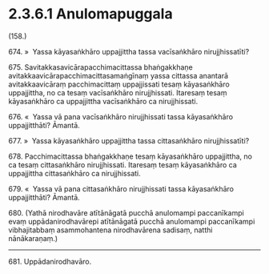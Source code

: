 

# 2.3.6.1 Anulomapuggala





(158.)

674\. »  Yassa kāyasaṅkhāro uppajjittha tassa vacīsaṅkhāro nirujjhissatīti?

675\. Savitakkasavicārapacchimacittassa bhaṅgakkhaṇe avitakkaavicārapacchimacittasamaṅgīnaṃ yassa cittassa anantarā avitakkaavicāraṃ pacchimacittaṃ uppajjissati tesaṃ kāyasaṅkhāro uppajjittha, no ca tesaṃ vacīsaṅkhāro nirujjhissati. Itaresaṃ tesaṃ kāyasaṅkhāro ca uppajjittha vacīsaṅkhāro ca nirujjhissati.

676\. «  Yassa vā pana vacīsaṅkhāro nirujjhissati tassa kāyasaṅkhāro uppajjitthāti? Āmantā.

677\. »  Yassa kāyasaṅkhāro uppajjittha tassa cittasaṅkhāro nirujjhissatīti?

678\. Pacchimacittassa bhaṅgakkhaṇe tesaṃ kāyasaṅkhāro uppajjittha, no ca tesaṃ cittasaṅkhāro nirujjhissati. Itaresaṃ tesaṃ kāyasaṅkhāro ca uppajjittha cittasaṅkhāro ca nirujjhissati.

679\. «  Yassa vā pana cittasaṅkhāro nirujjhissati tassa kāyasaṅkhāro uppajjitthāti? Āmantā.

680\. (Yathā nirodhavāre atītānāgatā pucchā anulomampi paccanīkampi evaṃ uppādanirodhavārepi atītānāgatā pucchā anulomampi paccanīkampi vibhajitabbaṃ asammohantena nirodhavārena sadisaṃ, natthi nānākaraṇaṃ.)

---

681\. Uppādanirodhavāro.





